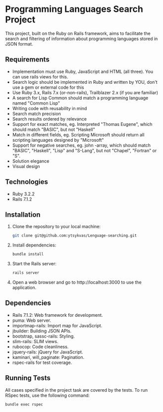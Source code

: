 # Programming Languages Search Project

This project, built on the Ruby on Rails framework, aims to facilitate the search and filtering of information about programming languages stored in JSON format.

## Requirements

- Implementation must use Ruby, JavaScript and HTML (all three). You can use rails views for this.
- Search logic should be implemented in Ruby and written by YOU, don't use a gem or external code for this
- Use Ruby 3.х, Rails 7.х (or-non-rails), Trailblazer 2.х (if you are familiar)
- A search for Lisp Common should match a programming language named "Common Lisp"
- Writing code with reusability in mind
- Search match precision
- Search results ordered by relevance
- Support for exact matches, eg. Interpreted "Thomas Eugene", which should match "BASIC", but not "Haskell"
- Match in different fields, eg. Scripting Microsoft should return all scripting languages designed by "Microsoft"
- Support for negative searches, eg. john -array, which should match "BASIC", "Haskell", "Lisp" and "S-Lang", but not "Chapel", "Fortran" or "S".
- Solution elegance
- Visual design

## Technologies

- Ruby 3.2.2
- Rails 7.1.2

## Installation

1. Clone the repository to your local machine:

   ```bash
   git clone git@github.com:ytsykvas/Lenguage-searching.git

2. Install dependencies:


   ```bash
   bundle install

3. Start the Rails server:


   ```bash
   rails server

4. Open a web browser and go to http://localhost:3000 to use the application.

## Dependencies
- Rails 7.1.2: Web framework for development.
- puma: Web server.
- importmap-rails: Import map for JavaScript.
- jbuilder: Building JSON APIs.
- bootstrap, sassc-rails: Styling.
- slim-rails: SLIM views.
- rubocop: Code cleanliness.
- jquery-rails: jQuery for JavaScript.
- kaminari, will_paginate: Pagination.
- rspec-rails for test coverage.

## Running Tests
All cases specified in the project task are covered by the tests.
To run RSpec tests, use the following command:

   ```bash
   bundle exec rspec
